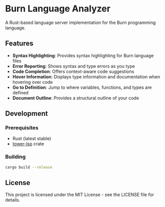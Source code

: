 # Burn Language Analyzer

A Rust-based language server implementation for the Burn programming language.

## Features

- **Syntax Highlighting**: Provides syntax highlighting for Burn language files
- **Error Reporting**: Shows syntax and type errors as you type
- **Code Completion**: Offers context-aware code suggestions
- **Hover Information**: Displays type information and documentation when hovering over code
- **Go to Definition**: Jump to where variables, functions, and types are defined
- **Document Outline**: Provides a structural outline of your code


## Development

### Prerequisites

- Rust (latest stable)
- [tower-lsp](https://github.com/ebkalderon/tower-lsp) crate

### Building

```bash
cargo build --release
```

## License

This project is licensed under the MIT License - see the LICENSE file for details.